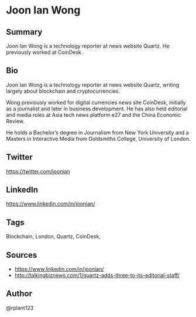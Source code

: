 # Joon Ian Wong

## Summary
Joon Ian Wong is a technology reporter at news website Quartz. He previously worked at CoinDesk.

## Bio
Joon Ian Wong is a technology reporter at news website Quartz, writing largely about blockchain and cryptocurrencies. 

Wong previously worked for digital currencies news site CoinDesk, initially as a journalist and later in business development. He has also held editorial and media roles at Asia tech news platform e27 and the China Economic Review. 

He holds a Bachelor’s degree in Journalism from New York University and a Masters in Interactive Media from Goldsmiths College, University of London.

## Twitter
https://twitter.com/joonian

## LinkedIn
https://www.linkedin.com/in/joonian/

## Tags
Blockchain, London, Quartz, CoinDesk,

## Sources
* https://www.linkedin.com/in/joonian/
* http://talkingbiznews.com/1/quartz-adds-three-to-its-editorial-staff/

## Author
@rplant123
